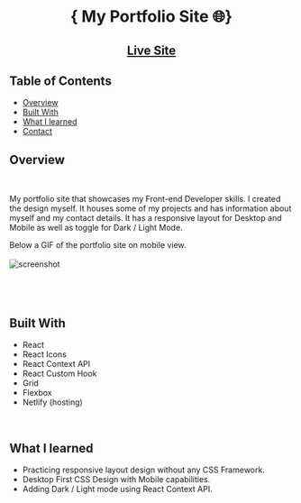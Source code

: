 <h1 align="center">{ My Portfolio Site 🌐}</h1>

<div align="center">
  <h2>
    <a href="https://world-ranking-dashboard.netlify.app/">
      Live Site
    </a>
  </h1>
</div>

<!-- TABLE OF CONTENTS -->

## Table of Contents

- [Overview](#overview)
- [Built With](#built-with)
- [What I learned](#what-i-learned)
- [Contact](#contact)

<!-- OVERVIEW -->

## Overview

<br>

My portfolio site that showcases my Front-end Developer skills. I created the design myself. It houses some of my projects and has information about myself and my contact details. It has a responsive layout for Desktop and Mobile as well as toggle for Dark / Light Mode.

Below a GIF of the portfolio site on mobile view.
<br>
<br>
![screenshot](/src/img/portfolio-mobile.gif)

## <br>

## Built With

- React
- React Icons
- React Context API
- React Custom Hook
- Grid
- Flexbox
- Netlify (hosting)

<br>

## What I learned

- Practicing responsive layout design without any CSS Framework.
- Desktop First CSS Design with Mobile capabilities.
- Adding Dark / Light mode using React Context API.

<br>
